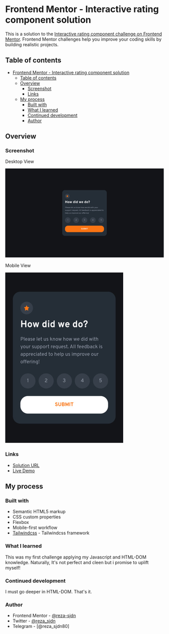 # Frontend Mentor - Interactive rating component solution

This is a solution to the [Interactive rating component challenge on Frontend Mentor](https://www.frontendmentor.io/challenges/interactive-rating-component-koxpeBUmI). Frontend Mentor challenges help you improve your coding skills by building realistic projects. 

## Table of contents

- [Frontend Mentor - Interactive rating component solution](#frontend-mentor---interactive-rating-component-solution)
  - [Table of contents](#table-of-contents)
  - [Overview](#overview)
    - [Screenshot](#screenshot)
    - [Links](#links)
  - [My process](#my-process)
    - [Built with](#built-with)
    - [What I learned](#what-i-learned)
    - [Continued development](#continued-development)
    - [Author](#author)


## Overview


### Screenshot

Desktop View

![](./shots/desktop-screenshot.jpg)

Mobile View

![](./shots/mobile-screenshot.jpg)

### Links

- [Solution URL](https://github.com/reza-sjdn/interactive-rating-component)
- [Live Demo](https://reza-sjdn.github.io/interactive-rating-component)


## My process

### Built with

- Semantic HTML5 markup
- CSS custom properties
- Flexbox
- Mobile-first workflow
- [Tailwindcss](https://tailwindcss.com/) - Tailwindcss framework

### What I learned

This was my first challenge applying my Javascript and HTML-DOM knowledge.
Naturally, It's not perfect and cleen but i promise to uplift myself!

### Continued development

I must go deeper in HTML-DOM. That's it.

### Author

- Frontend Mentor - [@reza-sjdn](https://www.frontendmentor.io/profile/reza-sjdn)
- Twitter - [@reza_sjdn](https://www.twitter.com/reza_sjdn)
- Telegram - [@reza_sjdn80]
